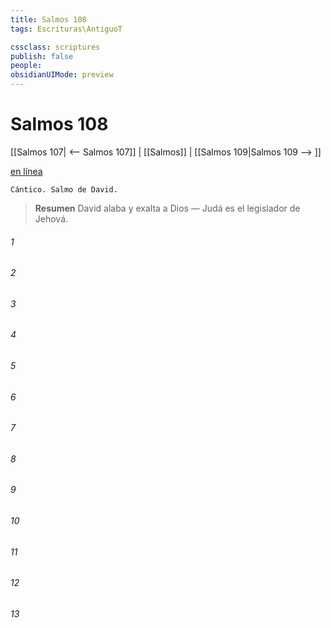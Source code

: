 ```yaml
---
title: Salmos 108
tags: Escrituras\AntiguoT

cssclass: scriptures
publish: false
people:
obsidianUIMode: preview
---
```


# Salmos 108
[[Salmos 107| <-- Salmos 107]] | [[Salmos]] | [[Salmos 109|Salmos 109 --> ]]

[en línea](https://churchofjesuschrist.org/study/scriptures/ot/ps/108?lang=spa)

```
Cántico. Salmo de David.
```

> __Resumen__
David alaba y exalta a Dios — Judá es el legislador de Jehová.

###### 1 


###### 2 


###### 3 


###### 4 


###### 5 


###### 6 


###### 7 


###### 8 


###### 9 


###### 10 


###### 11 


###### 12 


###### 13 


